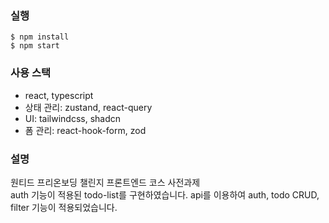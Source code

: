### 실행

```
$ npm install
$ npm start
```

### 사용 스택

- react, typescript
- 상태 관리: zustand, react-query
- UI: tailwindcss, shadcn
- 폼 관리: react-hook-form, zod

### 설명

원티드 프리온보딩 챌린지 프론트엔드 코스 사전과제  
auth 기능이 적용된 todo-list를 구현하였습니다. api를 이용하여 auth, todo CRUD, filter 기능이 적용되었습니다.

